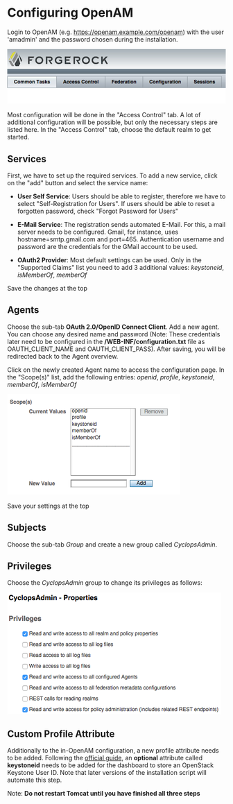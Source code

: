# Configuring OpenAM

Login to OpenAM (e.g. https://openam.example.com/openam) with the user 'amadmin' and the password chosen during the installation.

![](https://github.com/icclab/cyclops-support/blob/master/dashboard/doc/images/openam_tabs.png)

Most configuration will be done in the "Access Control" tab. A lot of additional configuration will be possible, but only the necessary steps are listed here. In the "Access Control" tab, choose the default realm to get started.

## Services

First, we have to set up the required services. To add a new service, click on the "add" button and select the service name:

* **User Self Service**: Users should be able to register, therefore we have to select "Self-Registration for Users". If users should be able to reset a forgotten password, check "Forgot Password for Users"

* **E-Mail Service**: The registration sends automated E-Mail. For this, a mail server needs to be configured. Gmail, for instance, uses hostname=smtp.gmail.com and port=465. Authentication username and password are the credentials for the GMail account to be used.

* **OAuth2 Provider**: Most default settings can be used. Only in the "Supported Claims" list you need to add 3 additional values: _keystoneid_, _isMemberOf_, _memberOf_

Save the changes at the top

## Agents

Choose the sub-tab **OAuth 2.0/OpenID Connect Client**. Add a new agent. You can choose any desired name and password (Note: These credentials later need to be configured in the **/WEB-INF/configuration.txt** file as OAUTH_CLIENT_NAME and OAUTH_CLIENT_PASS). After saving, you will be redirected back to the Agent overview.

Click on the newly created Agent name to access the configuration page. In the "Scope(s)" list, add the following entries: _openid_, _profile_, _keystoneid_, _memberOf_, _isMemberOf_

![](https://github.com/icclab/cyclops-support/blob/master/dashboard/doc/images/openam_agent_scopes.png)

Save your settings at the top

## Subjects

Choose the sub-tab _Group_ and create a new group called _CyclopsAdmin_.

## Privileges

Choose the _CyclopsAdmin_ group to change its privileges as follows:

![](https://github.com/icclab/cyclops-support/blob/master/dashboard/doc/images/openam_group_privileges.png)

## Custom Profile Attribute

Additionally to the in-OpenAM configuration, a new profile attribute needs to be added. Following the [official guide](http://docs.forgerock.org/en/openam/12.0.0/dev-guide/index/chap-custom-attr.html), an **optional** attribute called **keystoneid** needs to be added for the dashboard to store an OpenStack Keystone User ID. Note that later versions of the installation script will automate this step.

Note: **Do not restart Tomcat until you have finished all three steps**
